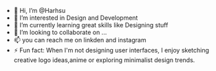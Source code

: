 - 👋 Hi, I’m @Harhsu
- 👀 I’m interested in Design and Development 
- 🌱 I’m currently learning great skills like Designing stuff
- 💞️ I’m looking to collaborate on ...
- 📫 you can reach me on linkden and instagram 
- ⚡ Fun fact:  When I'm not designing user interfaces, I enjoy sketching creative logo ideas,anime or exploring minimalist design trends.

<!---
silenceverse07/silenceverse07 is a ✨ special ✨ repository because its `README.md` (this file) appears on your GitHub profile.
You can click the Preview link to take a look at your changes.
--->

